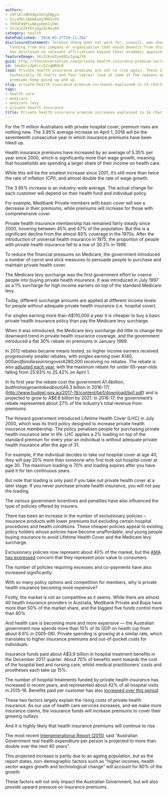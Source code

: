 ```yaml
---
authors:
- 24Fi6lsNhO4g2UeCgEWgye
- 5ijxMILtBm8AaOySMOIuYO
- 70YOF49P1u88yyQmSSiEWc
- 2scejGZXYECyqgc8i8ey84
category: health
datePublished: '2018-03-27T19:11:26Z'
disclosureStatement: Terence Cheng does not work for, consult, own shares in or receive
  funding from any company or organisation that would benefit from this article, and
  has disclosed no relevant affiliations beyond their academic appointment.
featureImage: 1Kv316vdZyaA8SsIguq2Y6
guid: http://theconversation.com/private-health-insurance-premium-increases-explained-in-14-charts-92825
id: 1muXorjdpKccsI2sgWKQc0
lead: Private health insurance premiums are set to rise again. These 14 charts (well,
  technically 10 charts and four tables) look at some of the reasons why health insurance
  premiums keep going up and up.
slug: private-health-insurance-premium-increases-explained-in-14-charts
tags:
- health care
- medicare
- medicare levy
- private health insurance
title: Private health insurance premium increases explained in 14 charts
---
```

For the 11 million Australians with private hospital cover, premium rises are nothing new. The 3.95% average increase on April 1, 2018 will be the seventeenth consecutive year in which insurance premiums have been hiked up. 

Health insurance premiums have increased by an average of 5.35% per year since 2000, which is significantly more than wage growth, meaning that households are spending a larger share of their income on health care.


While this will be the smallest increase since 2001, it’s still more than twice the rate of inflation (CPI), and almost double the rate of wage growth.


The 3.95% increase is an industry-wide average. The actual change for each customer will depend on their health fund and individual policy.

For example, Medibank Private members with basic cover will see a decrease in their premiums, while premiums will increase for those with comprehensive cover.


Private health insurance membership has remained fairly steady since 2000, hovering between 45% and 47% of the population. But this is a significant decline from the almost 80% coverage in the 1970s. After the introduction of universal health insurance in 1975, the proportion of people with private health insurance fell to a low of 30.3% in 1998.

To reduce the financial pressures on Medicare, the government introduced a number of carrot and stick measures to persuade people to purchase and maintain private health cover.


The Medicare levy surcharge was the first government effort to coerce people into buying private health insurance. It was introduced in July 1997 as a 1% surcharge for high income earners on top of the standard Medicare levy.

Today, different surcharge amounts are applied at different income levels for people without adequate private health insurance (i.e. hospital cover).


For singles earning more than A$110,000 a year it is cheaper to buy a basic private health insurance policy than pay the Medicare levy surcharge.


When it was introduced, the Medicare levy surcharge did little to change the downward trend in private health insurance coverage, and the government introduced a flat 30% rebate on premiums in January 1999.

In 2012 rebates became means tested, so higher income earners received progressively smaller rebates, with singles earning over A$140,000 and families earning over A$280,000 receiving no rebates. The rebate is also [adjusted each year](http://www.health.gov.au/internet/main/publishing.nsf/Content/health-phicircular2018-08), with the maximum rebate for under 65-year-olds falling from 25.93% to 25.42% on April 1.


In its first year the rebate cost the government A$1.4 billion, but this has grown to be about [A$6.3 billion in 2016-17](http://www.budget.gov.au/2017-18/content/bp1/download/bp1.pdf) and is projected to grow to A$6.8 billion by 2021. In 2016-17, the government’s rebate represented about 27% of the industry’s total revenue from premiums.


The Howard government introduced Lifetime Health Cover (LHC) in July 2000, which was its third policy designed to increase private health insurance membership. The policy penalises people for purchasing private health insurance later in life. LHC applies a 2% loading on top of the standard premium for every year an individual is without adequate private health insurance after the age of 31.

For example, if the individual decides to take out hospital cover at age 40, they will pay 20% more than someone who first took out hospital cover at age 30. The maximum loading is 70% and loading expires after you have paid it for ten continuous years. 

But note that loading is only paid if you take out private health cover at a later stage. If you never purchase private health insurance, you will not pay the loading. 


The various government incentives and penalties have also influenced the type of policies offered by insurers. 

There has been an increase in the number of exclusionary policies – insurance products with lower premiums but excluding certain hospital procedures and health conditions. These cheaper policies appeal to existing policy holders whose policies have become unaffordable, and young people buying insurance to avoid Lifetime Health Cover and the Medicare levy surcharge.

Exclusionary policies now represent about 40% of the market, but the [AMA has expressed](https://theconversation.com/getting-rid-of-junk-health-insurance-policies-is-just-tinkering-at-the-margins-of-a-much-bigger-issue-82749) concern that they represent poor value to consumers.

The number of policies requiring excesses and co-payments have also increased significantly.


With so many policy options and competition for members, why is private health insurance becoming more expensive?

Firstly, the market is not as competitive as it seems. While there are almost 40 health insurance providers in Australia, Medibank Private and Bupa have more than 50% of the market share, and the biggest five funds control more than 80%. 


And health care is becoming more and more expensive — the Australian government now spends more than 10% of its GDP on health (up from about 8.6% in 2005-06). Private spending is growing at a similar rate, which translates to higher insurance premiums and out-of-pocket costs for individuals. 


Insurance funds paid about A$3.9 billion in hospital treatment benefits in the December 2017 quarter. About 70% of benefits went towards the cost of the hospital bed and nursing care, whilst medical practitioners’ costs and prostheses each take up 15%.


The number of hospital treatments funded by private health insurance has increased in recent years, and represented about 42% of all hospital visits in 2015-16. Benefits paid per customer has also [increased over this period](https://theconversation.com/heres-whats-actually-driving-up-health-insurance-premiums-hint-its-not-young-people-dropping-off-85683). 

These two factors largely explain the rising costs of private health insurance. As our use of health care services increases, and we make more insurance claims, the insurance funds will increase premiums to cover their growing outlays.


And it is highly likely that health insurance premiums will continue to rise. 

The most recent [Intergenerational Report (2015)](https://treasury.gov.au/publication/2015-intergenerational-report/) said “Australian Government real health expenditure per person is projected to more than double over the next 40 years”.

This projected increase is partly due to an ageing population, but as the report states, non-demographic factors such as “higher incomes, health sector wages growth and technological change” will account for 80% of the growth. 

These factors will not only impact the Australian Government, but will also provide upward pressure on insurance premiums.
